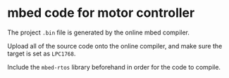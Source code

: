 # mbed code for motor controller

The project `.bin` file is generated by the online mbed compiler.

Upload all of the source code onto the online compiler, and make sure the target is set as `LPC1768`.

Include the `mbed-rtos` library beforehand in order for the code to compile.
